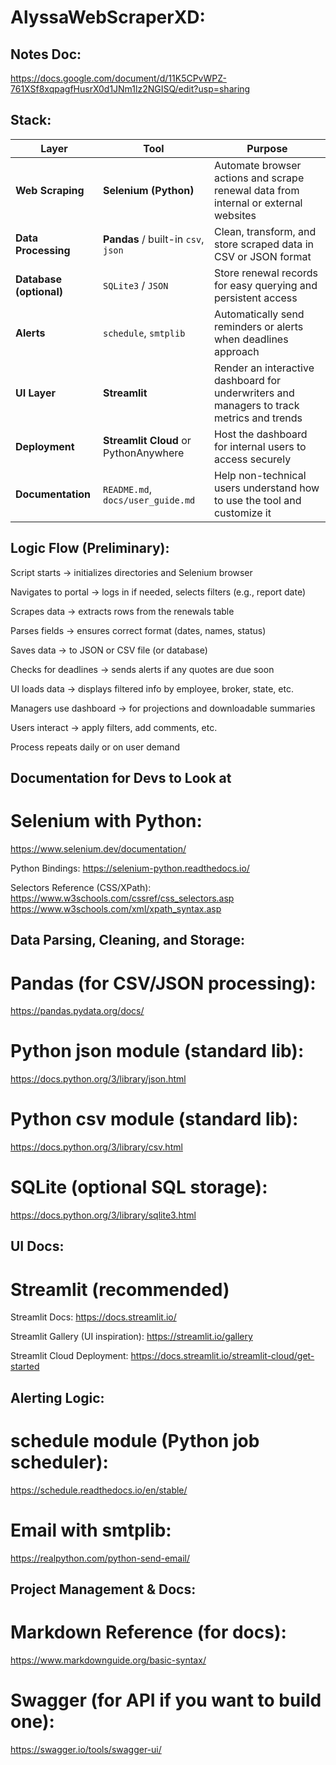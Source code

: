 # AlyssaWebScraperXD:

## Notes Doc: 
https://docs.google.com/document/d/11K5CPvWPZ-761XSf8xqpagfHusrX0d1JNm1lz2NGISQ/edit?usp=sharing

## Stack:
| Layer                   | Tool                                  | Purpose                                                                                   |
| ----------------------- | ------------------------------------- | ----------------------------------------------------------------------------------------- |
| **Web Scraping**        | **Selenium (Python)**                 | Automate browser actions and scrape renewal data from internal or external websites       |
| **Data Processing**     | **Pandas** / built-in `csv`, `json`   | Clean, transform, and store scraped data in CSV or JSON format                            |
| **Database (optional)** | `SQLite3` / `JSON`                    | Store renewal records for easy querying and persistent access                             |
| **Alerts**              | `schedule`, `smtplib`                 | Automatically send reminders or alerts when deadlines approach                            |
| **UI Layer**            | **Streamlit**                         | Render an interactive dashboard for underwriters and managers to track metrics and trends |
| **Deployment**          | **Streamlit Cloud** or PythonAnywhere | Host the dashboard for internal users to access securely                                  |
| **Documentation**       | `README.md`, `docs/user_guide.md`     | Help non-technical users understand how to use the tool and customize it                  |

## Logic Flow (Preliminary): 
Script starts → initializes directories and Selenium browser

Navigates to portal → logs in if needed, selects filters (e.g., report date)

Scrapes data → extracts rows from the renewals table

Parses fields → ensures correct format (dates, names, status)

Saves data → to JSON or CSV file (or database)

Checks for deadlines → sends alerts if any quotes are due soon

UI loads data → displays filtered info by employee, broker, state, etc.

Managers use dashboard → for projections and downloadable summaries

Users interact → apply filters, add comments, etc.

Process repeats daily or on user demand

## Documentation for Devs to Look at
# Selenium with Python: 
https://www.selenium.dev/documentation/

Python Bindings:
https://selenium-python.readthedocs.io/

Selectors Reference (CSS/XPath):
https://www.w3schools.com/cssref/css_selectors.asp
https://www.w3schools.com/xml/xpath_syntax.asp

## Data Parsing, Cleaning, and Storage:
# Pandas (for CSV/JSON processing):
https://pandas.pydata.org/docs/

# Python json module (standard lib):
https://docs.python.org/3/library/json.html

# Python csv module (standard lib):
https://docs.python.org/3/library/csv.html

# SQLite (optional SQL storage):
https://docs.python.org/3/library/sqlite3.html

## UI Docs:
# Streamlit (recommended)
Streamlit Docs:
https://docs.streamlit.io/

Streamlit Gallery (UI inspiration):
https://streamlit.io/gallery

Streamlit Cloud Deployment:
https://docs.streamlit.io/streamlit-cloud/get-started

## Alerting Logic:
# schedule module (Python job scheduler):
https://schedule.readthedocs.io/en/stable/

# Email with smtplib:
https://realpython.com/python-send-email/

## Project Management & Docs: 
# Markdown Reference (for docs):
https://www.markdownguide.org/basic-syntax/

# Swagger (for API if you want to build one):
https://swagger.io/tools/swagger-ui/

